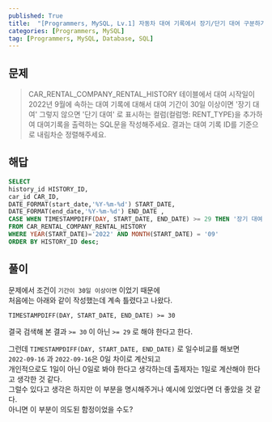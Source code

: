 ```yaml
---
published: True
title:  "[Programmers, MySQL, Lv.1] 자동차 대여 기록에서 장기/단기 대여 구분하기. 왜 30이 아닌 29?"
categories: [Programmers, MySQL]
tag: [Programmers, MySQL, Database, SQL]
---
```


## 문제

> CAR_RENTAL_COMPANY_RENTAL_HISTORY 테이블에서 대여 시작일이 2022년 9월에 속하는 대여 기록에 대해서 대여 기간이 30일 이상이면 '장기 대여' 그렇지 않으면 '단기 대여' 로 표시하는 컬럼(컬럼명: RENT_TYPE)을 추가하여 대여기록을 출력하는 SQL문을 작성해주세요. 결과는 대여 기록 ID를 기준으로 내림차순 정렬해주세요.

## 해답

``` SQL
SELECT 
history_id HISTORY_ID, 
car_id CAR_ID, 
DATE_FORMAT(start_date,'%Y-%m-%d') START_DATE, 
DATE_FORMAT(end_date,'%Y-%m-%d') END_DATE , 
CASE WHEN TIMESTAMPDIFF(DAY, START_DATE, END_DATE) >= 29 THEN '장기 대여' ELSE '단기 대여' END RENT_TYPE
FROM CAR_RENTAL_COMPANY_RENTAL_HISTORY
WHERE YEAR(START_DATE)='2022' AND MONTH(START_DATE) = '09'
ORDER BY HISTORY_ID desc;
```

## 풀이
문제에서 조건이 ```기간이 30일 이상이면``` 이었기 때문에  
처음에는 아래와 같이 작성했는데 계속 틀렸다고 나왔다.
```
TIMESTAMPDIFF(DAY, START_DATE, END_DATE) >= 30
```

결국 검색해 본 결과 ```>= 30``` 이 아닌 ```>= 29``` 로 해야 한다고 한다.

그런데 ```TIMESTAMPDIFF(DAY, START_DATE, END_DATE)``` 로 일수비교를 해보면  
```2022-09-16``` 과 ```2022-09-16```은 0일 차이로 계산되고  
개인적으로도 1일이 아닌 0일로 봐야 한다고 생각하는데 출제자는 1일로 계산해야 한다고 생각한 것 같다.  
그럴수 있다고 생각은 하지만 
이 부분을 명시해주거나 예시에 있었다면 더 좋았을 것 같다.   
아니면 이 부분이 의도된 함정이었을 수도?   
  